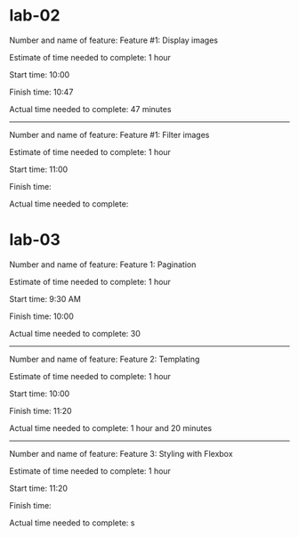 # lab-02

Number and name of feature: Feature #1: Display images

Estimate of time needed to complete: 1 hour

Start time: 10:00

Finish time: 10:47

Actual time needed to complete: 47 minutes

---

Number and name of feature: Feature #1: Filter images

Estimate of time needed to complete: 1 hour

Start time: 11:00

Finish time: 

Actual time needed to complete: 



# lab-03

Number and name of feature: Feature 1: Pagination

Estimate of time needed to complete: 1 hour

Start time: 9:30 AM

Finish time: 10:00

Actual time needed to complete: 30

---

Number and name of feature: Feature 2: Templating

Estimate of time needed to complete: 1 hour

Start time: 10:00

Finish time: 11:20

Actual time needed to complete: 1 hour and 20 minutes

---

Number and name of feature: Feature 3: Styling with Flexbox

Estimate of time needed to complete: 1 hour

Start time: 11:20

Finish time: 

Actual time needed to complete: s



